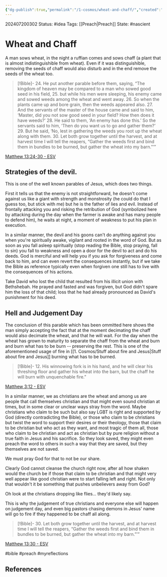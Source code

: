 ```yaml
---
{"dg-publish":true,"permalink":"/1-cosmos/wheat-and-chaff/","created":"2024-08-31T23:47:14.742-04:00","updated":"2024-07-20T03:03:43.716-04:00"}
---
```


202407200302
Status: #idea
Tags: [[Preach\|Preach]]
State: #nascient
# Wheat and Chaff
A man sows wheat, in the night a ruffian comes and sows chaff (a plant that is almost indistinguishible from wheat). Even if it was distinguishible, removing the seeds of chaff would also disturb and in the end remove the seeds of the wheat too.

> [!Bible]-
> 24. He put another parable before them, saying,  “The kingdom of heaven may be compared to a man who sowed good seed in his field,
> 25. but while his men were sleeping, his enemy came and sowed weeds  among the wheat and went away.
> 26. So when the plants came up and bore grain, then the weeds appeared also.
> 27. And the servants  of the master of the house came and said to him, ‘Master, did you not sow good seed in your field? How then does it have weeds?’
> 28. He said to them, ‘An enemy has done this.’ So the servants said to him, ‘Then do you want us to go and gather them?’
> 29. But he said, ‘No, lest in gathering the weeds you root up the wheat along with them.
> 30. Let both grow together until the harvest, and at harvest time I will tell the reapers, “Gather the weeds first and bind them in bundles to be burned, but gather the wheat into my barn.”’”
> 
  [Matthew 13:24-30 - ESV](https://bolls.life/ESV/40/13/)

## Strategies of the devil.
This is one of the well known parables of Jesus, which does two things.

First it tells us that the enemy is not straightforward, he doesn't come against us like a giant with strength and monstrosity (he could do that I guess too, but stick with me) but he is the father of lies and evil. Instead of frontally attacking you and risking the retribution of God (symbolized here by attacking during the day when the farmer is awake and has many people to defend him), he waits at night, a moment of weakness to put his plan in execution.

In a similar manner, the devil and his goons can't do anything against you when you're spiritually awake, vigilant and rooted in the word of God. But as soon as you fall asleep spiritually (stop reading the Bible, stop praying, fall to sin) you fall to weakness and open a door for the devil to act and do his deeds. God is merciful and will help you if you ask for forgiveness and come back to him, and can even revert the consequences instantly, but if we take the Bible as reference typically even when forgiven one still has to live with the consequences of his actions. 

Take David who lost the child that resulted from his illicit union with Bethshebah. He prayed and fasted and was forgiven, but God didn't spare him the loss of that child; loss that he had already pronounced as David's punishment for his deed.

## Hell and Judgement Day

The conclusion of this parable which has been ommitted here shows the man simply accepting the fact that at the moment decimating the chaff would also decimate the wheat, and that he will wait. For the day when the wheat has grown to maturity to separate the chaff from the wheat and burn and burn what has to be burn  -- preserving the rest. This is one of the aforementioned usage of fire in [[1. Cosmos/Stuff about fire and Jesus\|Stuff about fire and Jesus]] burning what has to be burned.

> [!Bible]-
> 12. His winnowing fork is in his hand, and he will clear his threshing floor and gather his wheat into the barn, but the chaff he will burn with unquenchable fire.”
> 
  [Matthew 3:12 - ESV](https://bolls.life/ESV/40/3/)

In a similar manner, we as christians are the wheat and among us are people that call themselves christian and that might even sound christian at times, but in some clear or unclear ways stray from the word. Maybe christians who claim to be such but also say LGBT is right and supported by God (directly contradicting the Bible), or those who claim to be christians but twist the word to support their desires or their theology, those that claim to be christian but who act as they want, and most tragic of them all, those who claim to be christian and act as christian but by pure religion without a true faith in Jesus and his sacrifice. So they look saved, they might even preach the word to others in such a way that they are saved, but they themselves are not saved.

We must pray God for that to not be our share. 

Clearly God cannot cleanse the church right now, after all how shaken would the church be if those that claim to be christian and that might very well appear like good christian were to start falling left and right. Not only that wouldn't it be something that pushes unbelievers away from God?

Oh look at the christians dropping like flies... they'd likely say.

This is why the judgement of true christians and everyone else will happen on judgement day, and even big pastors chasing demons in Jesus' name will go to fire if they happened to be chaff all along.
> [!Bible]-
> 30. Let both grow together until the harvest, and at harvest time I will tell the reapers, “Gather the weeds first and bind them in bundles to be burned, but gather the wheat into my barn.”’”
> 
  [Matthew 13:30 - ESV](https://bolls.life/ESV/40/13/)

#bible #preach #myreflections 




## References






